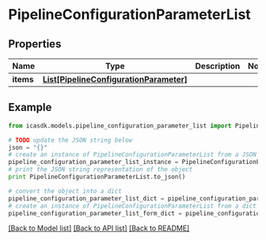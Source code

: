 # PipelineConfigurationParameterList


## Properties
Name | Type | Description | Notes
------------ | ------------- | ------------- | -------------
**items** | [**List[PipelineConfigurationParameter]**](PipelineConfigurationParameter.md) |  | 

## Example

```python
from icasdk.models.pipeline_configuration_parameter_list import PipelineConfigurationParameterList

# TODO update the JSON string below
json = "{}"
# create an instance of PipelineConfigurationParameterList from a JSON string
pipeline_configuration_parameter_list_instance = PipelineConfigurationParameterList.from_json(json)
# print the JSON string representation of the object
print PipelineConfigurationParameterList.to_json()

# convert the object into a dict
pipeline_configuration_parameter_list_dict = pipeline_configuration_parameter_list_instance.to_dict()
# create an instance of PipelineConfigurationParameterList from a dict
pipeline_configuration_parameter_list_form_dict = pipeline_configuration_parameter_list.from_dict(pipeline_configuration_parameter_list_dict)
```
[[Back to Model list]](../README.md#documentation-for-models) [[Back to API list]](../README.md#documentation-for-api-endpoints) [[Back to README]](../README.md)


